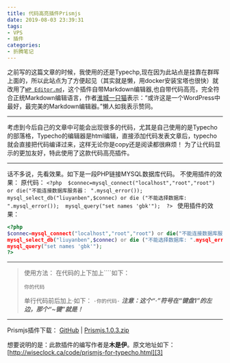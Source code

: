 ```yaml
---
title: 代码高亮插件Prismjs
date: 2019-08-03 23:39:31
tags: 
- VPS
- 插件
categories: 
- 折腾笔记
---
```

之前写的这篇文章的时候，我使用的还是Typechp,现在因为此站点是挂靠在群晖上面的，所以此站点为了方便起见（其实就是懒，用docker安装宝塔也很快）就改用了[`WP Editor.md`][4]，这个插件自带Markdown编辑器,也自带代码高亮，完全符合正统Markdown编辑语言，作者[淮城一只猫][5]表示：“或许这是一个WordPress中最好，最完美的Markdown编辑器。”懒人如我表示赞同。

------------
考虑到今后自己的文章中可能会出现很多的代码，尤其是自己使用的是Typecho的部落格，Typecho的编辑器是html编辑，直接添加代码发表文章后，typecho就会直接把代码编译过来，这样无论你是copy还是阅读都很麻烦！
为了让代码显示的更加友好，特此使用了这款代码高亮插件。
<!--more-->

----------

话不多说，先看效果。如下是一段PHP链接MYSQL数据库代码。
不使用插件的效果：
原代码：
`<?php 
$connec=mysql_connect("localhost","root","root") or die("不能连接数据库服务器： ".mysql_error()); 
mysql_select_db("liuyanben",$connec) or die ("不能选择数据库: ".mysql_error()); 
mysql_query("set names 'gbk'"); 
?> `
使用插件的效果：
```PHP
<?php 
$connec=mysql_connect("localhost","root","root") or die("不能连接数据库服务器： ".mysql_error()); 
mysql_select_db("liuyanben",$connec) or die ("不能选择数据库: ".mysql_error()); 
mysql_query("set names 'gbk'"); 
?>
```

----------
>使用方法：
>在代码的上下加上````如下：
>
>    ```
>    你的代码
>    ```
>
>单行代码前后加上·如下：
>`·你的代码·`
>***注意：这个“·”符号在“键盘1”的左边，那个“~键”就是！***
----------


Prismjs插件下载：
[GitHub][1] | [Prismjs.1.0.3.zip][2]

想要说明的是：此款插件的编写作者是**木是伊**。原文地址如下：
[http://wiseclock.ca/code/prismjs-for-typecho.html][3]


  [1]: https://github.com/WiseClock/Prismjs
  [2]: http://www.wiseclock.ca/usr/uploads/2016/02/2805100268.zip
  [3]: http://wiseclock.ca/code/prismjs-for-typecho.html
  [4]: https://github.com/JaxsonWang/WP-Editor.md
  [5]: https://iiong.com/